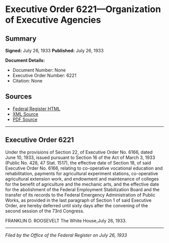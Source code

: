 # Executive Order 6221—Organization of Executive Agencies

## Summary

**Signed:** July 26, 1933
**Published:** July 26, 1933

**Document Details:**
- Document Number: None
- Executive Order Number: 6221
- Citation: None

## Sources
- [Federal Register HTML](https://www.presidency.ucsb.edu/documents/executive-order-6221-organization-executive-agencies)
- [XML Source](None)
- [PDF Source](None)

---

## Executive Order 6221

Under the provisions of Section 22, of Executive Order No. 6166, dated June 10, 1933, issued pursuant to Section 16 of the Act of March 3, 1933 (Public No. 428, 47 Stat. 1517), the effective date of Section 18, of said Executive Order No. 6166, relating to co-operative vocational education and rehabilitation, payments for agricultural experiment stations, co-operative agricultural extension work, and endowment and maintenance of colleges for the benefit of agriculture and the mechanic arts, and the effective date for the abolishment of the Federal Employment Stabilization Board and the transfer of its records to the Federal Emergency Administration of Public Works, as provided in the last paragraph of Section 1 of said Executive Order, are hereby deferred until sixty days after the convening of the second session of the 73rd Congress.

FRANKLIN D. ROOSEVELT
The White House,July 26, 1933.

---

*Filed by the Office of the Federal Register on July 26, 1933*
